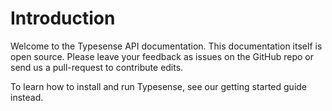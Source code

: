 # Introduction
Welcome to the Typesense API documentation. This documentation itself is open source. Please leave your feedback as issues on the GitHub repo or send us a pull-request to contribute edits.

To learn how to install and run Typesense, see our getting started guide instead.